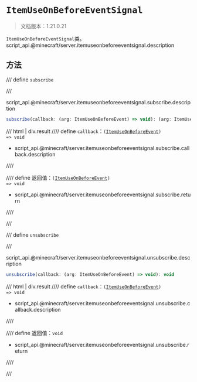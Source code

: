 # `ItemUseOnBeforeEventSignal`

> 文档版本：1.21.0.21

`ItemUseOnBeforeEventSignal`类。script_api.@minecraft/server.itemuseonbeforeeventsignal.description

## 方法

/// define
`subscribe`


///

script_api.@minecraft/server.itemuseonbeforeeventsignal.subscribe.description

```js
subscribe(callback: (arg: ItemUseOnBeforeEvent) => void): (arg: ItemUseOnBeforeEvent) => void
```

/// html | div.result
//// define
`callback`：<code>(<a href="../itemuseonbeforeevent/">ItemUseOnBeforeEvent</a>) =&gt; void</code>

- script_api.@minecraft/server.itemuseonbeforeeventsignal.subscribe.callback.description


////

//// define
返回值：<code>(<a href="../itemuseonbeforeevent/">ItemUseOnBeforeEvent</a>) =&gt; void</code>

- script_api.@minecraft/server.itemuseonbeforeeventsignal.subscribe.return


////

///


/// define
`unsubscribe`


///

script_api.@minecraft/server.itemuseonbeforeeventsignal.unsubscribe.description

```js
unsubscribe(callback: (arg: ItemUseOnBeforeEvent) => void): void
```

/// html | div.result
//// define
`callback`：<code>(<a href="../itemuseonbeforeevent/">ItemUseOnBeforeEvent</a>) =&gt; void</code>

- script_api.@minecraft/server.itemuseonbeforeeventsignal.unsubscribe.callback.description


////

//// define
返回值：`void`

- script_api.@minecraft/server.itemuseonbeforeeventsignal.unsubscribe.return


////

///

